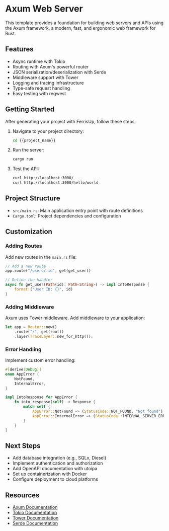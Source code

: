 # Axum Web Server

This template provides a foundation for building web servers and APIs using the Axum framework, a modern, fast, and ergonomic web framework for Rust.

## Features

- Async runtime with Tokio
- Routing with Axum's powerful router
- JSON serialization/deserialization with Serde
- Middleware support with Tower
- Logging and tracing infrastructure
- Type-safe request handling
- Easy testing with reqwest

## Getting Started

After generating your project with FerrisUp, follow these steps:

1. Navigate to your project directory:
   ```bash
   cd {{project_name}}
   ```

2. Run the server:
   ```bash
   cargo run
   ```

3. Test the API:
   ```bash
   curl http://localhost:3000/
   curl http://localhost:3000/hello/world
   ```

## Project Structure

- `src/main.rs`: Main application entry point with route definitions
- `Cargo.toml`: Project dependencies and configuration

## Customization

### Adding Routes

Add new routes in the `main.rs` file:

```rust
// Add a new route
app.route("/users/:id", get(get_user))

// Define the handler
async fn get_user(Path(id): Path<String>) -> impl IntoResponse {
    format!("User ID: {}", id)
}
```

### Adding Middleware

Axum uses Tower middleware. Add middleware to your application:

```rust
let app = Router::new()
    .route("/", get(root))
    .layer(TraceLayer::new_for_http());
```

### Error Handling

Implement custom error handling:

```rust
#[derive(Debug)]
enum AppError {
    NotFound,
    InternalError,
}

impl IntoResponse for AppError {
    fn into_response(self) -> Response {
        match self {
            AppError::NotFound => (StatusCode::NOT_FOUND, "Not found").into_response(),
            AppError::InternalError => (StatusCode::INTERNAL_SERVER_ERROR, "Internal server error").into_response(),
        }
    }
}
```

## Next Steps

- Add database integration (e.g., SQLx, Diesel)
- Implement authentication and authorization
- Add OpenAPI documentation with utoipa
- Set up containerization with Docker
- Configure deployment to cloud platforms

## Resources

- [Axum Documentation](https://docs.rs/axum/latest/axum/)
- [Tokio Documentation](https://tokio.rs/tokio/tutorial)
- [Tower Documentation](https://docs.rs/tower/latest/tower/)
- [Serde Documentation](https://serde.rs/)

